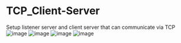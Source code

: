 # TCP_Client-Server
Setup listener server and client server that can communicate via TCP
![image](https://user-images.githubusercontent.com/105601437/202975616-29ade203-d94b-4162-bfb0-6d697dfc56e4.png)
![image](https://user-images.githubusercontent.com/105601437/202975834-18e5c230-341c-4294-ab9a-7e3aa1aa0900.png)
![image](https://user-images.githubusercontent.com/105601437/202975864-84af607d-cd1b-41e2-85f7-8aea3fb2cd57.png)
![image](https://user-images.githubusercontent.com/105601437/202975883-2e4106b0-adbe-42c3-a5d6-e4a2f0862926.png)
